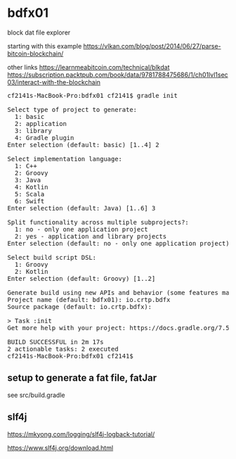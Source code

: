 # bdfx01
block dat file explorer

starting with this example
https://vlkan.com/blog/post/2014/06/27/parse-bitcoin-blockchain/


other links
https://learnmeabitcoin.com/technical/blkdat
https://subscription.packtpub.com/book/data/9781788475686/1/ch01lvl1sec03/interact-with-the-blockchain


<pre>
cf2141s-MacBook-Pro:bdfx01 cf2141$ gradle init

Select type of project to generate:
  1: basic
  2: application
  3: library
  4: Gradle plugin
Enter selection (default: basic) [1..4] 2

Select implementation language:
  1: C++
  2: Groovy
  3: Java
  4: Kotlin
  5: Scala
  6: Swift
Enter selection (default: Java) [1..6] 3

Split functionality across multiple subprojects?:
  1: no - only one application project
  2: yes - application and library projects
Enter selection (default: no - only one application project) [1..2] 2

Select build script DSL:
  1: Groovy
  2: Kotlin
Enter selection (default: Groovy) [1..2] 

Generate build using new APIs and behavior (some features may change in the next minor release)? (default: no) [yes, no] 
Project name (default: bdfx01): io.crtp.bdfx
Source package (default: io.crtp.bdfx): 

> Task :init
Get more help with your project: https://docs.gradle.org/7.5.1/samples/sample_building_java_applications_multi_project.html

BUILD SUCCESSFUL in 2m 17s
2 actionable tasks: 2 executed
cf2141s-MacBook-Pro:bdfx01 cf2141$
</pre>

## setup to generate a fat file, fatJar
see src/build.gradle

## slf4j
https://mkyong.com/logging/slf4j-logback-tutorial/

https://www.slf4j.org/download.html
